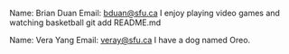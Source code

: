 Name: Brian Duan
Email: bduan@sfu.ca
I enjoy playing video games and watching basketball
git add README.md

Name: Vera Yang
Email: veray@sfu.ca
I have a dog named Oreo.